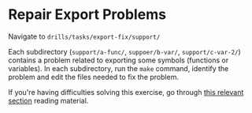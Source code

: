 # Repair Export Problems

Navigate to `drills/tasks/export-fix/support/`

Each subdirectory (`support/a-func/`, `suppoer/b-var/`, `support/c-var-2/`) contains a problem related to exporting some symbols (functions or variables).
In each subdirectory, run the `make` command, identify the problem and edit the files needed to fix the problem.

If you're having difficulties solving this exercise, go through [this relevant section](../../../reading/README.md#calling-c-functions-from-assembly-procedures) reading material.